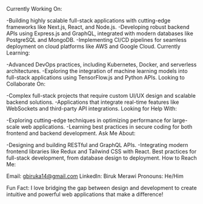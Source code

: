 Currently Working On:

-Building highly scalable full-stack applications with cutting-edge frameworks like Next.js, React, and Node.js.
-Developing robust backend APIs using Express.js and GraphQL, integrated with modern databases like PostgreSQL and MongoDB.
-Implementing CI/CD pipelines for seamless deployment on cloud platforms like AWS and Google Cloud.
Currently Learning:

-Advanced DevOps practices, including Kubernetes, Docker, and serverless architectures.
-Exploring the integration of machine learning models into full-stack applications using TensorFlow.js and Python APIs.
Looking to Collaborate On:

-Complex full-stack projects that require custom UI/UX design and scalable backend solutions.
-Applications that integrate real-time features like WebSockets and third-party API integrations.
Looking for Help With:

-Exploring cutting-edge techniques in optimizing performance for large-scale web applications.
-Learning best practices in secure coding for both frontend and backend development.
Ask Me About:

-Designing and building RESTful and GraphQL APIs.
-Integrating modern frontend libraries like Redux and Tailwind CSS with React.
Best practices for full-stack development, from database design to deployment.
How to Reach Me:

Email: gbiruka14@gmail.com
LinkedIn: Biruk Merawi
Pronouns: He/Him

Fun Fact:
I love bridging the gap between design and development to create intuitive and powerful web applications that make a difference!
